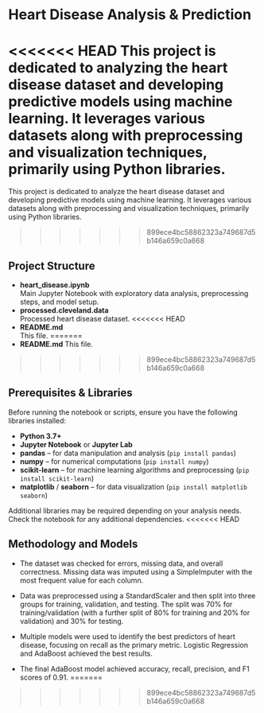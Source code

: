 # Heart Disease Analysis & Prediction

<<<<<<< HEAD
This project is dedicated to analyzing the heart disease dataset and developing predictive models using machine learning. It leverages various datasets along with preprocessing and visualization techniques, primarily using Python libraries.
=======
This project is dedicated to analyze the heart disease dataset and developing predictive models using machine learning. It leverages various datasets along with preprocessing and visualization techniques, primarily using Python libraries.
>>>>>>> 899ece4bc58862323a749687d5b146a659c0a668

## Project Structure

- **heart_disease.ipynb**  
  Main Jupyter Notebook with exploratory data analysis, preprocessing steps, and model setup.
- **processed.cleveland.data**  
  Processed heart disease dataset.
<<<<<<< HEAD
- **README.md**  
  This file.
=======
- **README.md**
  This file. 

>>>>>>> 899ece4bc58862323a749687d5b146a659c0a668

## Prerequisites & Libraries

Before running the notebook or scripts, ensure you have the following libraries installed:

- **Python 3.7+**
- **Jupyter Notebook** or **Jupyter Lab**
- **pandas** – for data manipulation and analysis (`pip install pandas`)
- **numpy** – for numerical computations (`pip install numpy`)
- **scikit-learn** – for machine learning algorithms and preprocessing (`pip install scikit-learn`)
- **matplotlib** / **seaborn** – for data visualization (`pip install matplotlib seaborn`)

Additional libraries may be required depending on your analysis needs. Check the notebook for any additional dependencies.
<<<<<<< HEAD

## Methodology and Models

- The dataset was checked for errors, missing data, and overall correctness. Missing data was imputed using a SimpleImputer with the most frequent value for each column.

- Data was preprocessed using a StandardScaler and then split into three groups for training, validation, and testing. The split was 70% for training/validation (with a further split of 80% for training and 20% for validation) and 30% for testing.
  
- Multiple models were used to identify the best predictors of heart disease, focusing on recall as the primary metric. Logistic Regression and AdaBoost achieved the best results.

- The final AdaBoost model achieved accuracy, recall, precision, and F1 scores of 0.91.
=======
>>>>>>> 899ece4bc58862323a749687d5b146a659c0a668
